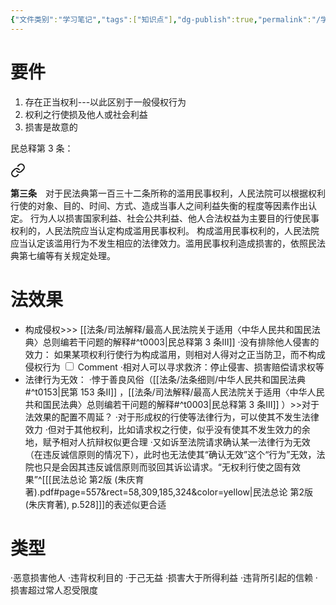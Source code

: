 ```yaml
---
{"文件类别":"学习笔记","tags":["知识点"],"dg-publish":true,"permalink":"/学习笔记/知识点/权利滥用/","dgPassFrontmatter":true}
---
```


# 要件
1. 存在正当权利---以此区别于一般侵权行为 
2. 权利之行使损及他人或社会利益 
3. 损害是故意的

民总释第 3 条：
<div class="transclusion internal-embed is-loaded"><a class="markdown-embed-link" href="////#t0003" aria-label="Open link"><svg xmlns="http://www.w3.org/2000/svg" width="24" height="24" viewBox="0 0 24 24" fill="none" stroke="currentColor" stroke-width="2" stroke-linecap="round" stroke-linejoin="round" class="svg-icon lucide-link"><path d="M10 13a5 5 0 0 0 7.54.54l3-3a5 5 0 0 0-7.07-7.07l-1.72 1.71"></path><path d="M14 11a5 5 0 0 0-7.54-.54l-3 3a5 5 0 0 0 7.07 7.07l1.71-1.71"></path></svg></a><div class="markdown-embed">



**第三条**　对于民法典第一百三十二条所称的滥用民事权利，人民法院可以根据权利行使的对象、目的、时间、方式、造成当事人之间利益失衡的程度等因素作出认定。
行为人以损害国家利益、社会公共利益、他人合法权益为主要目的行使民事权利的，人民法院应当认定构成滥用民事权利。
构成滥用民事权利的，人民法院应当认定该滥用行为不发生相应的法律效力。滥用民事权利造成损害的，依照民法典第七编等有关规定处理。 

</div></div>

# 法效果
- 构成侵权>>> [[法条/司法解释/最高人民法院关于适用〈中华人民共和国民法典〉总则编若干问题的解释#^t0003\|民总释第 3 条Ⅲ]] 
·没有排除他人侵害的效力：<label class="ob-comment" title="你自己权力滥用了，别人的侵害、侵权行为有可以被认定为正当防卫的可能性，他人的侵权行为建立在你的错误上时认定你的错误" style=""> 如果某项权利行使行为构成滥用，则相对人得对之正当防卫，而不构成侵权行为 <input type="checkbox"> <span style=""> Comment </span></label>
·相对人可以寻求救济：停止侵害、损害赔偿请求权等
- 法律行为无效：
·悖于善良风俗（[[法条/法条细则/中华人民共和国民法典#^t0153\|民第 153 条Ⅱ]] ，[[法条/司法解释/最高人民法院关于适用〈中华人民共和国民法典〉总则编若干问题的解释#^t0003\|民总释第 3 条Ⅲ]] ）>>对于法效果的配置不周延？
·对于形成权的行使等法律行为，可以使其不发生法律效力
·但对于其他权利，比如请求权之行使，似乎没有使其不发生效力的余地，赋予相对人抗辩权似更合理
·又如诉至法院请求确认某一法律行为无效（在违反诚信原则的情况下），此时也无法使其“确认无效”这个“行为”无效，法院也只是会因其违反诚信原则而驳回其诉讼请求。“无权利行使之固有效果”^[[[民法总论 第2版 (朱庆育著).pdf#page=557&rect=58,309,185,324&color=yellow\|民法总论 第2版 (朱庆育著), p.528]]]的表述似更合适

# 类型
·恶意损害他人
·违背权利目的
·于己无益
·损害大于所得利益
·违背所引起的信赖
·损害超过常人忍受限度
